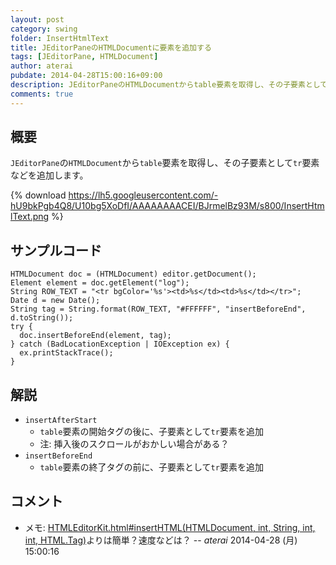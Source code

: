 ```yaml
---
layout: post
category: swing
folder: InsertHtmlText
title: JEditorPaneのHTMLDocumentに要素を追加する
tags: [JEditorPane, HTMLDocument]
author: aterai
pubdate: 2014-04-28T15:00:16+09:00
description: JEditorPaneのHTMLDocumentからtable要素を取得し、その子要素としてtr要素などを追加します。
comments: true
---
```

## 概要
`JEditorPane`の`HTMLDocument`から`table`要素を取得し、その子要素として`tr`要素などを追加します。

{% download https://lh5.googleusercontent.com/-hU9bkPgb4Q8/U10bg5XoDfI/AAAAAAAACEI/BJrmelBz93M/s800/InsertHtmlText.png %}

## サンプルコード
<pre class="prettyprint"><code>HTMLDocument doc = (HTMLDocument) editor.getDocument();
Element element = doc.getElement("log");
String ROW_TEXT = "&lt;tr bgColor='%s'&gt;&lt;td&gt;%s&lt;/td&gt;&lt;td&gt;%s&lt;/td&gt;&lt;/tr&gt;";
Date d = new Date();
String tag = String.format(ROW_TEXT, "#FFFFFF", "insertBeforeEnd", d.toString());
try {
  doc.insertBeforeEnd(element, tag);
} catch (BadLocationException | IOException ex) {
  ex.printStackTrace();
}
</code></pre>

## 解説
- `insertAfterStart`
    - `table`要素の開始タグの後に、子要素として`tr`要素を追加
    - 注: 挿入後のスクロールがおかしい場合がある？
- `insertBeforeEnd`
    - `table`要素の終了タグの前に、子要素として`tr`要素を追加

<!-- dummy comment line for breaking list -->

## コメント
- メモ: [HTMLEditorKit.html#insertHTML(HTMLDocument, int, String, int, int, HTML.Tag)](http://docs.oracle.com/javase/8/docs/api/javax/swing/text/html/HTMLEditorKit.html#insertHTML-javax.swing.text.html.HTMLDocument-int-java.lang.String-int-int-javax.swing.text.html.HTML.Tag-)よりは簡単？速度などは？ -- *aterai* 2014-04-28 (月) 15:00:16

<!-- dummy comment line for breaking list -->
